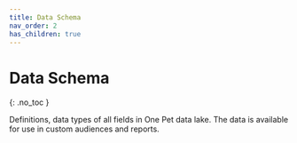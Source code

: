 ```yaml
---
title: Data Schema
nav_order: 2
has_children: true
---
```

# Data Schema
{: .no_toc }

Definitions, data types of all fields in One Pet data lake. The data is available for use in custom audiences and reports.
